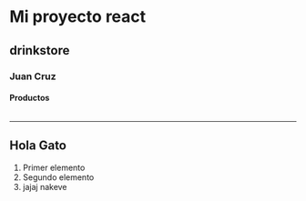 # Mi proyecto react 
## drinkstore
### Juan Cruz
#### Productos
#####  
######
---
**Hola Gato**
---
1. Primer elemento
1. Segundo elemento
1. jajaj nakeve